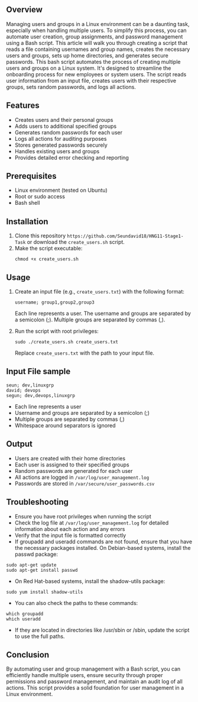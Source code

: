 ## Overview

Managing users and groups in a Linux environment can be a daunting task, especially when handling multiple users. To simplify this process, you can automate user creation, group assignments, and password management using a Bash script. This article will walk you through creating a script that reads a file containing usernames and group names, creates the necessary users and groups, sets up home directories, and generates secure passwords.
This bash script automates the process of creating multiple users and groups on a Linux system. It's designed to streamline the onboarding process for new employees or system users. The script reads user information from an input file, creates users with their respective groups, sets random passwords, and logs all actions.

## Features

- Creates users and their personal groups
- Adds users to additional specified groups
- Generates random passwords for each user
- Logs all actions for auditing purposes
- Stores generated passwords securely
- Handles existing users and groups
- Provides detailed error checking and reporting

## Prerequisites

- Linux environment (tested on Ubuntu)
- Root or sudo access
- Bash shell

## Installation

1. Clone this repository `https://github.com/Seundavid18/HNG11-Stage1-Task` or download the `create_users.sh` script.
2. Make the script executable:
   ```
   chmod +x create_users.sh
   ```

## Usage

1. Create an input file (e.g., `create_users.txt`) with the following format:
   ```
   username; group1,group2,group3
   ```
   Each line represents a user. The username and groups are separated by a semicolon (;). Multiple groups are separated by commas (,).

2. Run the script with root privileges:
   ```
   sudo ./create_users.sh create_users.txt
   ```
   Replace `create_users.txt` with the path to your input file.

## Input File sample

```
seun; dev,linuxgrp
david; devops
segun; dev,devops,linuxgrp
```

- Each line represents a user
- Username and groups are separated by a semicolon (;)
- Multiple groups are separated by commas (,)
- Whitespace around separators is ignored

## Output

- Users are created with their home directories
- Each user is assigned to their specified groups
- Random passwords are generated for each user
- All actions are logged in `/var/log/user_management.log`
- Passwords are stored in `/var/secure/user_passwords.csv`

## Troubleshooting

- Ensure you have root privileges when running the script
- Check the log file at `/var/log/user_management.log` for detailed information about each action and any errors
- Verify that the input file is formatted correctly
- If groupadd and useradd commands are not found, ensure that you have the necessary packages installed. On Debian-based systems, install the passwd package:
```
sudo apt-get update
sudo apt-get install passwd
```
- On Red Hat-based systems, install the shadow-utils package:
```
sudo yum install shadow-utils
```
- You can also check the paths to these commands:
```
which groupadd
which useradd
```
- If they are located in directories like /usr/sbin or /sbin, update the script to use the full paths.

## Conclusion

By automating user and group management with a Bash script, you can efficiently handle multiple users, ensure security through proper permissions and password management, and maintain an audit log of all actions. This script provides a solid foundation for user management in a Linux environment.
